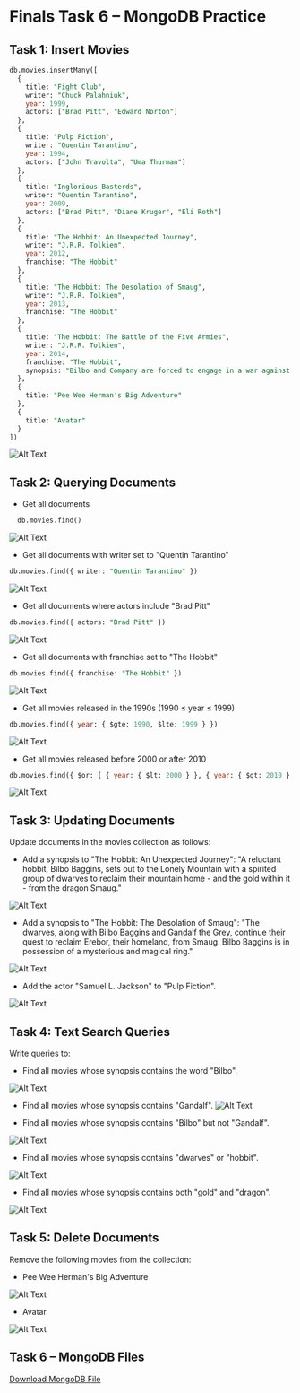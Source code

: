 # Finals Task 6 – MongoDB Practice

##  Task 1: Insert Movies

```sql
db.movies.insertMany([
  {
    title: "Fight Club",
    writer: "Chuck Palahniuk",
    year: 1999,
    actors: ["Brad Pitt", "Edward Norton"]
  },
  {
    title: "Pulp Fiction",
    writer: "Quentin Tarantino",
    year: 1994,
    actors: ["John Travolta", "Uma Thurman"]
  },
  {
    title: "Inglorious Basterds",
    writer: "Quentin Tarantino",
    year: 2009,
    actors: ["Brad Pitt", "Diane Kruger", "Eli Roth"]
  },
  {
    title: "The Hobbit: An Unexpected Journey",
    writer: "J.R.R. Tolkien",
    year: 2012,
    franchise: "The Hobbit"
  },
  {
    title: "The Hobbit: The Desolation of Smaug",
    writer: "J.R.R. Tolkien",
    year: 2013,
    franchise: "The Hobbit"
  },
  {
    title: "The Hobbit: The Battle of the Five Armies",
    writer: "J.R.R. Tolkien",
    year: 2014,
    franchise: "The Hobbit",
    synopsis: "Bilbo and Company are forced to engage in a war against an array of combatants and keep the Lonely Mountain from falling into the hands of a rising darkness."
  },
  {
    title: "Pee Wee Herman's Big Adventure"
  },
  {
    title: "Avatar"
  }
])
```
![Alt Text](https://github.com/itscole05/EDM-Portfolio--Miranda/blob/main/Final%20Task%206/ft6images/insert.png)

##  Task 2: Querying Documents

- Get all documents
```sql
  db.movies.find()
```
![Alt Text]()

- Get all documents with writer set to "Quentin Tarantino"
```sql
db.movies.find({ writer: "Quentin Tarantino" })
```
![Alt Text](https://github.com/itscole05/EDM-Portfolio--Miranda/blob/main/Final%20Task%206/ft6images/find.png)

- Get all documents where actors include "Brad Pitt"
```sql
db.movies.find({ actors: "Brad Pitt" })
```
![Alt Text](https://github.com/itscole05/EDM-Portfolio--Miranda/blob/main/Final%20Task%206/ft6images/find1.png)

- Get all documents with franchise set to "The Hobbit"
```sql
db.movies.find({ franchise: "The Hobbit" })
```
![Alt Text](https://github.com/itscole05/EDM-Portfolio--Miranda/blob/main/Final%20Task%206/ft6images/find2.png)

- Get all movies released in the 1990s (1990 ≤ year ≤ 1999)
```sql
db.movies.find({ year: { $gte: 1990, $lte: 1999 } })
```
![Alt Text](http://github.com/itscole05/EDM-Portfolio--Miranda/blob/main/Final%20Task%206/ft6images/find3.png)

- Get all movies released before 2000 or after 2010
```sql
db.movies.find({ $or: [ { year: { $lt: 2000 } }, { year: { $gt: 2010 } } ] })
```
![Alt Text](https://github.com/itscole05/EDM-Portfolio--Miranda/blob/main/Final%20Task%206/ft6images/find4.png)

##  Task 3: Updating Documents

Update documents in the movies collection as follows:

- Add a synopsis to "The Hobbit: An Unexpected Journey":
"A reluctant hobbit, Bilbo Baggins, sets out to the Lonely Mountain with a spirited group of dwarves to reclaim their mountain home - and the gold within it - from the dragon Smaug."

![Alt Text](https://github.com/itscole05/EDM-Portfolio--Miranda/blob/main/Final%20Task%206/ft6images/update1.png)

- Add a synopsis to "The Hobbit: The Desolation of Smaug":
"The dwarves, along with Bilbo Baggins and Gandalf the Grey, continue their quest to reclaim Erebor, their homeland, from Smaug. Bilbo Baggins is in possession of a mysterious and magical ring."

![Alt Text](https://github.com/itscole05/EDM-Portfolio--Miranda/blob/main/Final%20Task%206/ft6images/update2.png)

- Add the actor "Samuel L. Jackson" to "Pulp Fiction".

![Alt Text](https://github.com/itscole05/EDM-Portfolio--Miranda/tree/main/Final%20Task%206)

##  Task 4: Text Search Queries
Write queries to:

- Find all movies whose synopsis contains the word "Bilbo".
  
![Alt Text](https://github.com/itscole05/EDM-Portfolio--Miranda/blob/main/Final%20Task%206/ft6images/findx1.png)

- Find all movies whose synopsis contains "Gandalf".
![Alt Text](https://github.com/itscole05/EDM-Portfolio--Miranda/blob/main/Final%20Task%206/ft6images/findx2.png)

- Find all movies whose synopsis contains "Bilbo" but not "Gandalf".
  
![Alt Text](http://github.com/itscole05/EDM-Portfolio--Miranda/blob/main/Final%20Task%206/ft6images/findx3.png)

- Find all movies whose synopsis contains "dwarves" or "hobbit".
  
![Alt Text](https://github.com/itscole05/EDM-Portfolio--Miranda/blob/main/Final%20Task%206/ft6images/findx4.png)

- Find all movies whose synopsis contains both "gold" and "dragon".
  
![Alt Text](https://github.com/itscole05/EDM-Portfolio--Miranda/blob/main/Final%20Task%206/ft6images/findx5.png)

##  Task 5: Delete Documents
Remove the following movies from the collection:

- Pee Wee Herman's Big Adventure

![Alt Text](https://github.com/itscole05/EDM-Portfolio--Miranda/blob/main/Final%20Task%206/ft6images/delete1.png)

- Avatar

![Alt Text](https://github.com/itscole05/EDM-Portfolio--Miranda/blob/main/Final%20Task%206/ft6images/del2.png)

##  Task 6 – MongoDB Files

[Download MongoDB File](https://github.com/itscole05/EDM-Portfolio--Miranda/blob/main/Final%20Task%206/ft6images/mongo_practice.movies.json)
